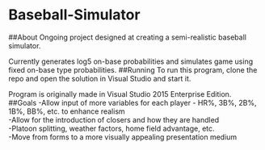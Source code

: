 # Baseball-Simulator
##About
Ongoing project designed at creating a semi-realistic baseball simulator. 

Currently generates log5 on-base probabilities and simulates game using fixed on-base type probabilities.
##Running
To run this program, clone the repo and open the solution in Visual Studio and start it.  

Program is originally made in Visual Studio 2015 Enterprise Edition.  
##Goals
-Allow input of more variables for each player - HR%, 3B%, 2B%, 1B%, BB%, etc. to enhance realism  
-Allow for the introduction of closers and how they are handled  
-Platoon splitting, weather factors, home field advantage, etc.  
-Move from forms to a more visually appealing presentation medium  

